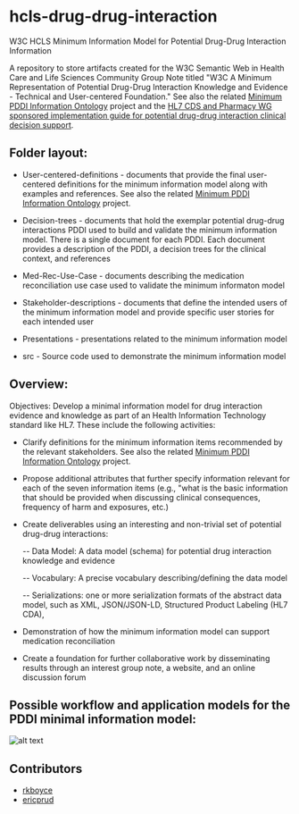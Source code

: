 # hcls-drug-drug-interaction
W3C HCLS Minimum Information Model for Potential Drug-Drug Interaction Information

A repository to store artifacts created for the W3C Semantic Web in Health Care and Life Sciences Community Group Note
titled "W3C A Minimum Representation of Potential Drug-Drug Interaction Knowledge and Evidence - Technical and User-centered Foundation." See also the related [Minimum PDDI Information Ontology](https://github.com/MPIO-Developers/MPIO/) project and the [HL7 CDS and Pharmacy WG sponsored implementation guide for potential drug-drug interaction clinical decision support](https://github.com/HL7/PDDI-CDS).

## Folder layout:

- User-centered-definitions - documents that provide the final user-centered definitions for the minimum information model along with examples and references. See also the related [Minimum PDDI Information Ontology](https://github.com/MPIO-Developers/MPIO/) project.

- Decision-trees - documents that hold the exemplar potential drug-drug interactions PDDI used to build and validate the minimum information model. There is a single document for each PDDI. Each document provides a description of the PDDI, a decision trees for the clinical context, and references 

- Med-Rec-Use-Case - documents describing the medication reconciliation use case used to validate the minimum informaton model

- Stakeholder-descriptions - documents that define the intended users of the minimum information model and provide specific user stories for each intended user

- Presentations - presentations related to the minimum information model

- src - Source code used to demonstrate the minimum information model

## Overview:

Objectives: Develop a minimal information model for drug interaction
evidence and knowledge as part of an Health Information Technology
standard like HL7. These include the following activities:

- Clarify definitions for the minimum information items recommended by the relevant stakeholders. See also the related [Minimum PDDI Information Ontology](https://github.com/MPIO-Developers/MPIO/) project.

- Propose additional attributes that further specify information relevant for each of the seven information items (e.g., "what is the basic information that should be provided when discussing clinical consequences, frequency of harm and exposures, etc.)

- Create deliverables using an interesting and non-trivial set of potential drug-drug interactions:

   -- Data Model: A data model (schema) for potential drug interaction knowledge and evidence

   -- Vocabulary: A precise vocabulary describing/defining the data model

   -- Serializations: one or more serialization formats of the abstract
   data model, such as XML, JSON/JSON-LD, Structured Product Labeling (HL7 CDA),
   

- Demonstration of how the minimum information model can support medication reconciliation 

- Create a foundation for further collaborative work by disseminating results through an interest group note, a website, and an online discussion forum

## Possible workflow and application models for the PDDI minimal information model:

![alt text](https://github.com/W3C-HCLS/w3c-ddi/raw/master/Presentations/images/info-model-value-proposition.png "Possible workflow and application models for the PDDI minimal information model.")

## Contributors
- [rkboyce](https://github.com/rkboyce)
- [ericprud](https://github.com/ericprud)
